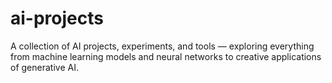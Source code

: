 # ai-projects
A collection of AI projects, experiments, and tools — exploring everything from machine learning models and neural networks to creative applications of generative AI.
